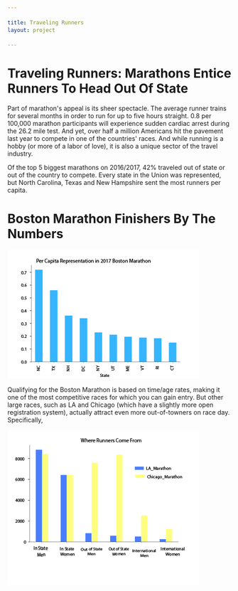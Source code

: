 ```yaml
---

title: Traveling Runners
layout: project

---
```


# Traveling Runners: Marathons Entice Runners To Head Out Of State

Part of marathon's appeal is its sheer spectacle. The average runner trains for several months in order to run for up to five hours straight. 0.8 per 100,000 marathon participants will experience sudden cardiac arrest during the 26.2 mile test. And yet, over half a million Americans hit the pavement last year to compete in one of the countries' races. And while running is a hobby (or more of a labor of love), it is also a unique sector of the travel industry. 

Of the top 5 biggest marathons on 2016/2017, 42% traveled out of state or out of the country to compete. Every state in the Union was represented, but North Carolina, Texas and New Hampshire sent the most runners per capita.  

# Boston Marathon Finishers By The Numbers 

![](Lede_Image_Boston2.png)

Qualifying for the Boston Marathon is based on time/age rates, making it one of the most competitive races for which you can gain entry. But other large races, such as LA and Chicago (which have a slightly more open registration system), actually attract even more out-of-towners on race day. Specifically, 

![](Compare.png)
